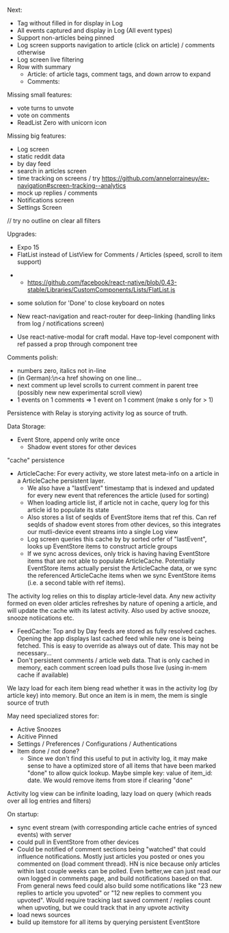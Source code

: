 Next:
* Tag without filled in for display in Log
* All events captured and display in Log (All event types)
* Support non-articles being pinned
* Log screen supports navigation to article (click on article) /
comments otherwise
* Log screen live filtering
* Row with summary
  - Article: of article tags, comment tags, and down arrow to expand
  - Comments:  

Missing small features:
* vote turns to unvote
* vote on comments
* ReadList Zero with unicorn icon

Missing big features:
* Log screen
* static reddit data
* by day feed
* search in articles screen
* time tracking on screens / try https://github.com/annelorraineuy/ex-navigation#screen-tracking--analytics
* mock up replies / comments
* Notifications screen
* Settings Screen

// try no outline on clear all filters

Upgrades:
* Expo 15
* FlatList instead of ListView for Comments / Articles (speed, scroll
to item support)
 -  - https://github.com/facebook/react-native/blob/0.43-stable/Libraries/CustomComponents/Lists/FlatList.js
 * some solution for 'Done' to close keyboard on notes
 * New react-navigation and react-router for deep-linking (handling
 links from log / notifications screen)

* Use react-native-modal for craft modal. Have top-level component
  with ref passed a prop through component tree

Comments polish:
 * numbers zero, italics not in-line 
 * (in German):\n<a href showing on one line...
 * next comment up level scrolls to current comment in parent tree
 (possibly new new experimental scroll view)
 * 1 events on 1 comments => 1 event on 1 comment (make s only for > 1)

Persistence with Relay is storying activity log as source of truth.

Data Storage:
- Event Store, append only write once
  - Shadow event stores for other devices

"cache" persistence
 - ArticleCache: For every activity, we store latest meta-info on a article in a
 ArticleCache persistent layer.
   - We also have a "lastEvent" timestamp that is indexed and updated
   for every new event that references the article (used for sorting)
   - When loading article list, if article not in cache, query log for
     this article id to populate its state
   - Also stores a list of seqIds of EventStore items that ref
   this. Can ref seqIds of shadow event stores from other devices, so
   this integrates our mutli-device event streams into a single Log view
   - Log screen queries this cache by by sorted orfer of "lastEvent",
   looks up EventStore items to construct article groups
   - If we sync across devices, only trick is having having EventStore
     items that are not able to populate ArticleCache. Potentially
     EventStore items actually persist the ArticleCache data, or we
     sync the referenced ArticleCache items when we sync EventStore
     items (i.e. a second table with ref items).

The activity log relies on this to
   display article-level data. Any new activity formed on even older
   articles refreshes by nature of opening a article, and will update
   the cache with its latest activity. Also used by active snooze,
   snooze notiications etc.
 - FeedCache: Top and by Day feeds are stored as fully resolved
   caches. Opening the app displays last cached feed while new one is
   being fetched. This is easy to override as always out of date. This
   may not be necessary...
 - Don't persistent comments / article web data. That is only cached
   in memory, each comment screen load pulls those live (using in-mem
   cache if available)

We lazy load for each item bieng read whether it was in the activity
log (by article key) into memory. But once an item is in mem, the mem
is single source of truth

May need specialized stores for:
- Active Snoozes
- Acitive Pinned
- Settings / Preferences / Configurations / Authentications
- Item done / not done?
   - Since we don't find this useful to put in activity log, it may
     make sense to have a optimized store of all items that have been
     marked "done" to allow quick lookup. Maybe simple key: value of
     item_id: date. We would remove items from store if clearing "done"


Activity log view can be infinite loading, lazy load on query (which
reads over all log entries and filters)

On startup:
- sync event stream (with corresponding article cache entries of
  synced events) with server
 - could pull in EventStore from other devices
 - Could be notified of comment sections being "watched" that could
   influence notifications. Mostly just articles you posted or ones
   you commented on (load comment thread). HN is nice because only
   articles within last couple weeks can be polled. Even better,we can
   just read our own logged in comments page, and build notifications
   based on that. From general news feed could also build some
   notifications like "23 new replies to article you upvoted" or "12
   new replies to comment you upvoted". Would require tracking last
   saved comment / replies count when upvoting, but we could track
   that in any upvote activity
- load news sources
- build up itemstore for all items by querying persistent EventStore
